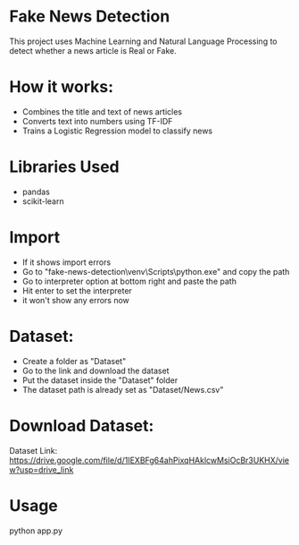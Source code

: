 # Fake News Detection
This project uses Machine Learning and Natural Language Processing to detect whether a news article is Real or Fake.

# How it works:
- Combines the title and text of news articles
- Converts text into numbers using TF-IDF
- Trains a Logistic Regression model to classify news

# Libraries Used
- pandas
- scikit-learn

# Import
- If it shows import errors
- Go to "fake-news-detection\venv\Scripts\python.exe" and copy the path
- Go to interpreter option at bottom right and paste the path
- Hit enter to set the interpreter
- it won't show any errors now

# Dataset:
- Create a folder as "Dataset"
- Go to the link and download the dataset
- Put the dataset inside the "Dataset" folder
- The dataset path is already set as "Dataset/News.csv"

# Download Dataset:
Dataset Link: https://drive.google.com/file/d/1IEXBFg64ahPixqHAklcwMsiOcBr3UKHX/view?usp=drive_link

# Usage
python app.py